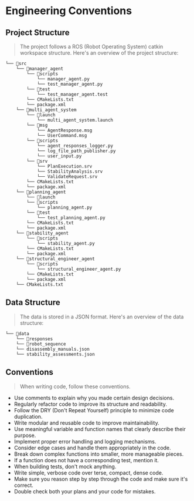 # Engineering Conventions

## Project Structure

> The project follows a ROS (Robot Operating System) catkin workspace structure. Here's an overview of the project structure:

```
└── 📁src
    └── 📁manager_agent
        └── 📁scripts
            └── manager_agent.py
            └── test_manager_agent.py
        └── 📁test
            └── test_manager_agent.test
        └── CMakeLists.txt
        └── package.xml
    └── 📁multi_agent_system
        └── 📁launch
            └── multi_agent_system.launch
        └── 📁msg
            └── AgentResponse.msg
            └── UserCommand.msg
        └── 📁scripts
            └── agent_responses_logger.py
            └── log_file_path_publisher.py
            └── user_input.py
        └── 📁srv
            └── PlanExecution.srv
            └── StabilityAnalysis.srv
            └── ValidateRequest.srv
        └── CMakeLists.txt
        └── package.xml
    └── 📁planning_agent
        └── 📁launch
        └── 📁scripts
            └── planning_agent.py
        └── 📁test
            └── test_planning_agent.py
        └── CMakeLists.txt
        └── package.xml
    └── 📁stability_agent
        └── 📁scripts
            └── stability_agent.py
        └── CMakeLists.txt
        └── package.xml
    └── 📁structural_engineer_agent
        └── 📁scripts
            └── structural_engineer_agent.py
        └── CMakeLists.txt
        └── package.xml
    └── CMakeLists.txt
```

## Data Structure

> The data is stored in a JSON format. Here's an overview of the data structure:

```
└── 📁data
    └── 📁responses
    └── 📁robot_sequence
    └── disassembly_manuals.json
    └── stability_assessments.json
```


## Conventions
> When writing code, follow these conventions.

- Use comments to explain why you made certain design decisions.
- Regularly refactor code to improve its structure and readability.
- Follow the DRY (Don't Repeat Yourself) principle to minimize code duplication.
- Write modular and reusable code to improve maintainability.
- Use meaningful variable and function names that clearly describe their purpose.
- Implement proper error handling and logging mechanisms.
- Consider edge cases and handle them appropriately in the code.
- Break down complex functions into smaller, more manageable pieces.
- If a function does not have a corresponding test, mention it.
- When building tests, don't mock anything.
- Write simple, verbose code over terse, compact, dense code.
- Make sure you reason step by step through the code and make sure it's correct.
- Double check both your plans and your code for mistakes.